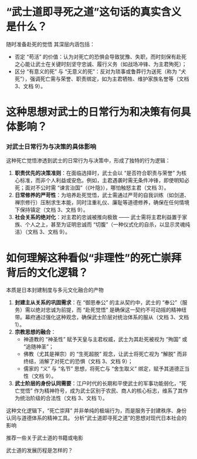 # “武士道即寻死之道”这句话的真实含义是什么？

随时准备赴死的觉悟
其深层内涵包括：

- 否定 “苟活” 的价值：认为对死亡的恐惧会导致犹豫、失职，而时刻保有赴死之心能让武士在关键时刻坚守忠诚、履行义务（如战场冲锋、为主君殉死）；
- 区分 “有意义的死” 与 “无意义的死”：反对为琐事或鲁莽行为送死（称为 “犬死”），强调死亡需与荣誉、职责绑定，如为主君牺牲、维护家族名誉等（文档 3、文档 9）。
# 这种思想对武士的日常行为和决策有何具体影响？

### 对武士日常行为与决策的具体影响

这种死亡觉悟渗透到武士的日常行为与决策中，形成了独特的行为逻辑：

1. **职责优先的决策准则**：在面临选择时，武士会以 “是否符合职责与荣誉” 为核心标准，而非个人利益或安危。例如，主君遇袭时需无条件冲锋，即使明知必死；面对不公时需 “谏言治国”（《叶隐》），哪怕触怒主君（文档 3）。
2. **日常修养的严苛性**：为培养赴死觉悟，武士需通过严苛的自我训练（如剑道、禅宗修行）压制求生本能，同时注重礼仪、廉耻等道德修养，确保在任何情境下保持镇定（文档 3、文档 9）。
3. **社会关系的绝对化**：对主君的忠诚被推向极致 —— 武士需将主君利益置于家族、个人之上，甚至为证明忠诚而 “切腹”（一种仪式化的自杀，以显示灵魂纯洁）（文档 3、文档 9）。

# 如何理解这种看似“非理性”的死亡崇拜背后的文化逻辑？

本质是日本封建制度与多元文化融合的产物

1. **封建主从关系的巩固需求**：在 “御恩奉公” 的主从契约中，武士的 “奉公”（服务）需以绝对忠诚为前提，而 “赴死觉悟” 是确保这一契约不可动摇的精神纽带。幕府通过强化这种观念，确保武士阶层对统治体系的服从（文档 3、文档 1）。
2. **宗教思想的融合**：
    - 神道教的 “神圣性” 赋予天皇与主君权威，武士为其赴死被视为 “殉国” 或 “追随神圣”；
    - 佛教（尤其是禅宗）的 “生死超脱” 观念，让武士将死亡视为 “解脱” 而非终结，消解了对死亡的恐惧（文档 3、文档 9）；
    - 儒家的 “义” 与 “名节” 思想，将死亡与 “舍生取义” 绑定，赋予其道德正当性（文档 9）。
3. **武士阶层的身份认同需要**：江户时代的长期和平使武士的军事功能弱化，“死亡觉悟” 作为精神符号，成为武士区别于农民、商人的核心标志，维系了其作为统治阶级的合法性（文档 3、文档 1）。

  

这种文化逻辑下，“死亡崇拜” 并非单纯的极端行为，而是服务于封建秩序、身份认同与道德体系的精神工具。
分析“武士道即寻死之道”的思想对现代日本社会的影响

推荐一些关于武士道的书籍或电影

武士道的发展历程是怎样的？